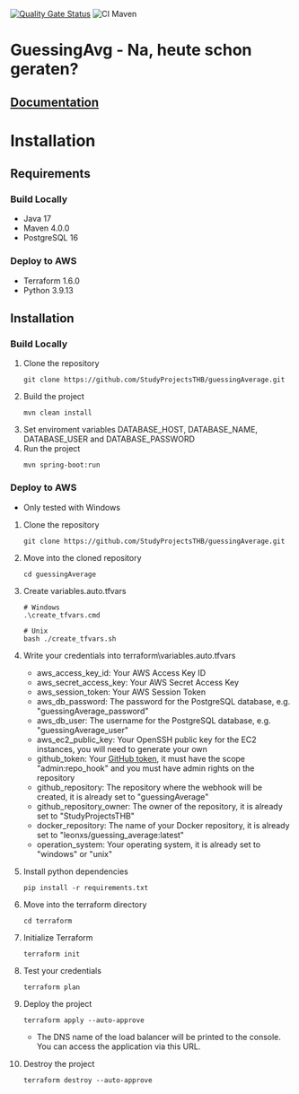 [![Quality Gate Status](https://sonarcloud.io/api/project_badges/measure?project=eineOrganisation_guessingAverage&metric=alert_status)](https://sonarcloud.io/summary/new_code?id=StudyProjectsTHB_guessingAverage)
![CI Maven](https://github.com/StudyProjectsTHB/guessingAverage/actions/workflows/maven.yml/badge.svg)

# GuessingAvg - Na, heute schon geraten?

## [Documentation](README.md)

# Installation

## Requirements

### Build Locally
* Java 17
* Maven 4.0.0
* PostgreSQL 16

### Deploy to AWS
* Terraform 1.6.0
* Python 3.9.13

## Installation
### Build Locally

1. Clone the repository
   ```shell
   git clone https://github.com/StudyProjectsTHB/guessingAverage.git
   ```
2. Build the project
   ```shell
   mvn clean install
   ```
3. Set enviroment variables DATABASE_HOST, DATABASE_NAME, DATABASE_USER and DATABASE_PASSWORD
4. Run the project
   ```shell
   mvn spring-boot:run
   ```

### Deploy to AWS

+ Only tested with Windows

1. Clone the repository
   ```shell
   git clone https://github.com/StudyProjectsTHB/guessingAverage.git
   ```

2. Move into the cloned repository
   ```shell
   cd guessingAverage
   ```

3. Create variables.auto.tfvars
   ```shell
   # Windows
   .\create_tfvars.cmd
   ```
   ```shell
   # Unix
   bash ./create_tfvars.sh
   ```

4. Write your credentials into terraform\variables.auto.tfvars

    + aws_access_key_id: Your AWS Access Key ID
    + aws_secret_access_key: Your AWS Secret Access Key
    + aws_session_token: Your AWS Session Token
    + aws_db_password: The password for the PostgreSQL database, e.g. "guessingAverage_password"
    + aws_db_user: The username for the PostgreSQL database, e.g. "guessingAverage_user"
    + aws_ec2_public_key: Your OpenSSH public key for the EC2 instances, you will need to generate your own
    + github_token: Your [GitHub token](https://github.com/settings/tokens/new?description=guessingAverageWebHook&scopes=admin:repo_hook), it must have the scope "admin:repo_hook" and you must have admin rights on the repository
    + github_repository: The repository where the webhook will be created, it is already set to "guessingAverage"
    + github_repository_owner: The owner of the repository, it is already set to "StudyProjectsTHB"
    + docker_repository: The name of your Docker repository, it is already set to "leonxs/guessing_average:latest"
    + operation_system: Your operating system, it is already set to "windows" or "unix"

5. Install python dependencies
   ```shell
   pip install -r requirements.txt
   ```

6. Move into the terraform directory
   ```shell
   cd terraform
   ```

7. Initialize Terraform
   ```shell
   terraform init
   ```
8. Test your credentials
   ```shell
   terraform plan
   ```

9. Deploy the project
   ```shell
   terraform apply --auto-approve
   ```
    + The DNS name of the load balancer will be printed to the console. You can access the application via this URL.

10. Destroy the project
    ```shell
    terraform destroy --auto-approve
    ```
